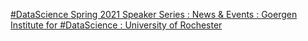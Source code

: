 [#DataScience Spring 2021 Speaker Series : News & Events : Goergen Institute for #DataScience : University of Rochester](https://qi.tc/qi/118121)
